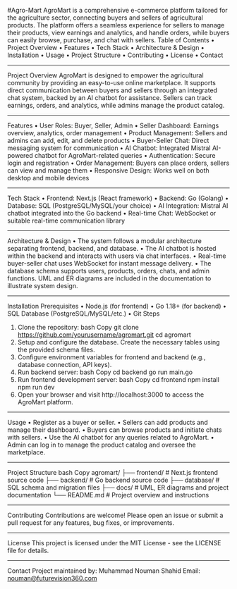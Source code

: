 #Agro-Mart
AgroMart is a comprehensive e-commerce platform tailored for the agriculture sector, connecting buyers and sellers of agricultural products. The platform offers a seamless experience for sellers to manage their products, view earnings and analytics, and handle orders, while buyers can easily browse, purchase, and chat with sellers.
Table of Contents
•	Project Overview
•	Features
•	Tech Stack
•	Architecture & Design
•	Installation
•	Usage
•	Project Structure
•	Contributing
•	License
•	Contact
________________________________________
Project Overview
AgroMart is designed to empower the agricultural community by providing an easy-to-use online marketplace. It supports direct communication between buyers and sellers through an integrated chat system, backed by an AI chatbot for assistance. Sellers can track earnings, orders, and analytics, while admins manage the product catalog.
________________________________________
Features
•	User Roles: Buyer, Seller, Admin
•	Seller Dashboard: Earnings overview, analytics, order management
•	Product Management: Sellers and admins can add, edit, and delete products
•	Buyer-Seller Chat: Direct messaging system for communication
•	AI Chatbot: Integrated Mistral AI-powered chatbot for AgroMart-related queries
•	Authentication: Secure login and registration
•	Order Management: Buyers can place orders, sellers can view and manage them
•	Responsive Design: Works well on both desktop and mobile devices
________________________________________
Tech Stack
•	Frontend: Next.js (React framework)
•	Backend: Go (Golang)
•	Database: SQL (PostgreSQL/MySQL/your choice)
•	AI Integration: Mistral AI chatbot integrated into the Go backend
•	Real-time Chat: WebSocket or suitable real-time communication library
________________________________________
Architecture & Design
•	The system follows a modular architecture separating frontend, backend, and database.
•	The AI chatbot is hosted within the backend and interacts with users via chat interfaces.
•	Real-time buyer-seller chat uses WebSocket for instant message delivery.
•	The database schema supports users, products, orders, chats, and admin functions.
UML and ER diagrams are included in the documentation to illustrate system design.
________________________________________
Installation
Prerequisites
•	Node.js (for frontend)
•	Go 1.18+ (for backend)
•	SQL Database (PostgreSQL/MySQL/etc.)
•	Git
Steps
1.	Clone the repository:
bash
Copy
git clone https://github.com/yourusername/agromart.git
cd agromart
2.	Setup and configure the database. Create the necessary tables using the provided schema files.
3.	Configure environment variables for frontend and backend (e.g., database connection, API keys).
4.	Run backend server:
bash
Copy
cd backend
go run main.go
5.	Run frontend development server:
bash
Copy
cd frontend
npm install
npm run dev
6.	Open your browser and visit http://localhost:3000 to access the AgroMart platform.
________________________________________
Usage
•	Register as a buyer or seller.
•	Sellers can add products and manage their dashboard.
•	Buyers can browse products and initiate chats with sellers.
•	Use the AI chatbot for any queries related to AgroMart.
•	Admin can log in to manage the product catalog and oversee the marketplace.
________________________________________
Project Structure
bash
Copy
agromart/
├── frontend/            # Next.js frontend source code
├── backend/             # Go backend source code
├── database/            # SQL schema and migration files
├── docs/                # UML, ER diagrams and project documentation
└── README.md            # Project overview and instructions
________________________________________
Contributing
Contributions are welcome! Please open an issue or submit a pull request for any features, bug fixes, or improvements.
________________________________________
License
This project is licensed under the MIT License - see the LICENSE file for details.
________________________________________
Contact
Project maintained by:
Muhammad Nouman Shahid
Email: nouman@futurevision360.com


